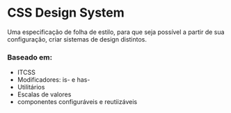 # CSS Design System
Uma especificação de folha de estilo, para que seja possível a partir de sua configuração, criar sistemas de design distintos.


### Baseado em:
* ITCSS
* Modificadores: is- e has-
* Utilitários
* Escalas de valores
* componentes configuráveis e reutiizáveis
